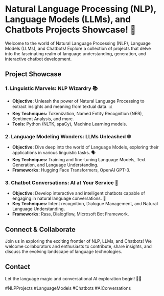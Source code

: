 # Natural Language Processing (NLP), Language Models (LLMs), and Chatbots Projects Showcase! 🤖

Welcome to the world of Natural Language Processing (NLP), Language Models (LLMs), and Chatbots! Explore a collection of projects that delve into the fascinating realm of language understanding, generation, and interactive chatbot development.

## Project Showcase

### 1. **Linguistic Marvels: NLP Wizardry 📚**
   - **Objective:** Unleash the power of Natural Language Processing to extract insights and meaning from textual data. 📊
   - **Key Techniques:** Tokenization, Named Entity Recognition (NER), Sentiment Analysis, and more.
   - **Tools:** Python (NLTK, spaCy), Machine Learning models.

### 2. **Language Modeling Wonders: LLMs Unleashed 🌐**
   - **Objective:** Dive deep into the world of Language Models, exploring their applications in various linguistic tasks. 🗣️
   - **Key Techniques:** Training and fine-tuning Language Models, Text Generation, and Language Understanding.
   - **Frameworks:** Hugging Face Transformers, OpenAI GPT-3.

### 3. **Chatbot Conversations: AI at Your Service 💬**
   - **Objective:** Develop interactive and intelligent chatbots capable of engaging in natural language conversations. 🤖
   - **Key Techniques:** Intent recognition, Dialogue Management, and Natural Language Understanding.
   - **Frameworks:** Rasa, Dialogflow, Microsoft Bot Framework.

## Connect & Collaborate

Join us in exploring the exciting frontier of NLP, LLMs, and Chatbots! We welcome collaborators and enthusiasts to contribute, share insights, and discuss the evolving landscape of language technologies.

## Contact


Let the language magic and conversational AI exploration begin! 📜✨

#NLPProjects #LanguageModels #Chatbots #AIConversations
